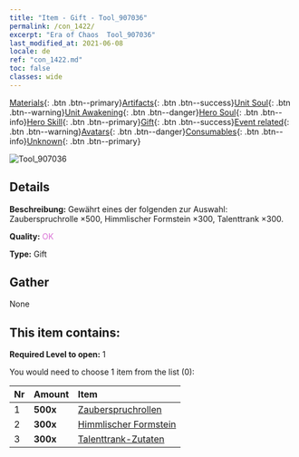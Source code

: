 ```yaml
---
title: "Item - Gift - Tool_907036"
permalink: /con_1422/
excerpt: "Era of Chaos  Tool_907036"
last_modified_at: 2021-06-08
locale: de
ref: "con_1422.md"
toc: false
classes: wide
---
```

 [Materials](/ItemsDE/){: .btn .btn--primary}[Artifacts](/ItemsDE/Artifacts/){: .btn .btn--success}[Unit Soul](/ItemsDE/UnitSoul/){: .btn .btn--warning}[Unit Awakening](/ItemsDE/UnitAwakening/){: .btn .btn--danger}[Hero Soul](/ItemsDE/HeroSoul/){: .btn .btn--info}[Hero Skill](/ItemsDE/HeroSkill/){: .btn .btn--primary}[Gift](/ItemsDE/Gift/){: .btn .btn--success}[Event related](/ItemsDE/Events/){: .btn .btn--warning}[Avatars](/ItemsDE/Avatars/){: .btn .btn--danger}[Consumables](/ItemsDE/Consumables/){: .btn .btn--info}[Unknown](/ItemsDE/Unknown/){: .btn .btn--primary}

 ![Tool_907036](/images/t/i_907036.png)

## Details
 **Beschreibung:** Gewährt eines der folgenden zur Auswahl: Zauberspruchrolle ×500, Himmlischer Formstein ×300, Talenttrank ×300.

 **Quality:** <span style="color: #DA70D6">OK</span>

 **Type:** Gift

## Gather

  None

## This item contains:

 **Required Level to open:** 1

 You would need to choose 1 item from the list (0):

  | Nr | Amount |     Item    |
  |:---|:-------|:------------|
  | 1 |  **500x** | [Zauberspruchrollen](/ItemsDE/con_694/) |  | 
  | 2 |  **300x** | [Himmlischer Formstein](/ItemsDE/art_188/) |  | 
  | 3 |  **300x** | [Talenttrank-Zutaten](/ItemsDE/con_1120/) |  | 
